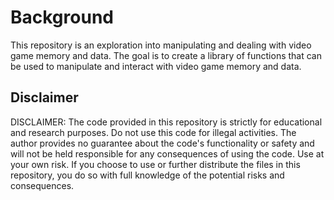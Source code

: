 # Background

This repository is an exploration into manipulating and dealing with video game memory and data. The goal is to create a library of functions that can be used to manipulate and interact with video game memory and data.

## Disclaimer

DISCLAIMER: The code provided in this repository is strictly for educational and research purposes. Do not use this code for illegal activities. The author provides no guarantee about the code's functionality or safety and will not be held responsible for any consequences of using the code. Use at your own risk. If you choose to use or further distribute the files in this repository, you do so with full knowledge of the potential risks and consequences.
